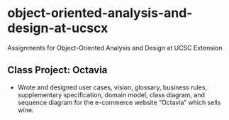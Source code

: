 # object-oriented-analysis-and-design-at-ucscx
Assignments for Object-Oriented Analysis and Design at UCSC Extension
## Class Project: Octavia
- Wrote and designed user cases, vision, glossary, business rules, supplementary specification, domain model, class diagram, and sequence diagram for the e-commerce website “Octavia” which sells wine.

